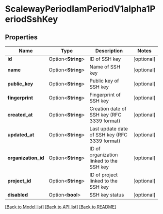 # ScalewayPeriodIamPeriodV1alpha1PeriodSshKey

## Properties

Name | Type | Description | Notes
------------ | ------------- | ------------- | -------------
**id** | Option<**String**> | ID of SSH key | [optional]
**name** | Option<**String**> | Name of SSH key | [optional]
**public_key** | Option<**String**> | Public key of SSH key | [optional]
**fingerprint** | Option<**String**> | Fingerprint of SSH key | [optional]
**created_at** | Option<**String**> | Creation date of SSH key (RFC 3339 format) | [optional]
**updated_at** | Option<**String**> | Last update date of SSH key (RFC 3339 format) | [optional]
**organization_id** | Option<**String**> | ID of organization linked to the SSH key | [optional]
**project_id** | Option<**String**> | ID of project linked to the SSH key | [optional]
**disabled** | Option<**bool**> | SSH key status | [optional]

[[Back to Model list]](../README.md#documentation-for-models) [[Back to API list]](../README.md#documentation-for-api-endpoints) [[Back to README]](../README.md)


